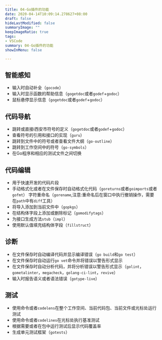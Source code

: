 ```yaml
---
title: 04-Go插件的功能
date: 2020-04-14T10:09:14.278627+08:00
draft: false
hideLastModified: false
summaryImage: ""
keepImageRatio: true
tags:
- VSCode
summary: 04-Go插件的功能
showInMenu: false

---
```


## 智能感知

- 输入时自动补全（`gocode`）
- 输入时显示函数的帮助信息（`gogetdoc`或者`godef`+`godoc`）
- 鼠标悬停显示信息（`gogetdoc`或者`godef`+`godoc`）

## 代码导航

- 跳转或直接i西安市符号的定义（`gogetdoc`或者`godef`+`godoc`）
- 查看符号的引用和接口的实现（`guru`）
- 跳转到文件中的符号或者查看文件大纲（`go-outline`）
- 跳转到工作空间中的符号（`go-symbols`）
- 在Go程序和相应的测试文件之间切换

## 代码编辑

- 用于快速开发的代码片段
- 手动格式化或者在文件保存时自动格式化代码（`goreturns`或者`goimports`或者`gofmt`）
  字符重命名（`gorename`,注意:重命名后在窗口中执行撤销操作，需要在`path`中有`diff`工具）
- 将导入添加到当前文件中（`gopkgs`）
- 在结构体字段上添加或删除标记（`gomodifytags`）
- 为接口生成方法`stub`（`impl`）
- 使用默认值填充结构体字段（`fillstruct`）

## 诊断

- 在文件保存时自动编译代码并显示编译错误（`go build`和`go test`）
- 在文件保存时自动运行`go vet`命令并将错误以警告形式显示
- 在文件保存时自动分析代码，并将分析错误以警告形式显示（`golint`，`gometalinter`，`megacheck`，`golang-ci-lint`，`revive`）
- 输入时报告语义或者语法错误（`gotype-live`）

## 测试

- 使用命令或者`codelens`在整个工作空间、当前代码包、当前文件或光标处运行测试
- 使用命令或者`codelines`在光标处执行基准测试
- 根据需要或者在包中运行测试后显示代码覆盖率
- 生成单元测试框架（`gotests`）
